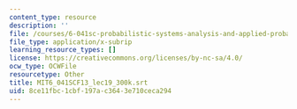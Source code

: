 ```yaml
---
content_type: resource
description: ''
file: /courses/6-041sc-probabilistic-systems-analysis-and-applied-probability-fall-2013/8ce11fbc1cbf197ac3643e710ceca294_MIT6_041SCF13_lec19_300k.srt
file_type: application/x-subrip
learning_resource_types: []
license: https://creativecommons.org/licenses/by-nc-sa/4.0/
ocw_type: OCWFile
resourcetype: Other
title: MIT6_041SCF13_lec19_300k.srt
uid: 8ce11fbc-1cbf-197a-c364-3e710ceca294
---
```

